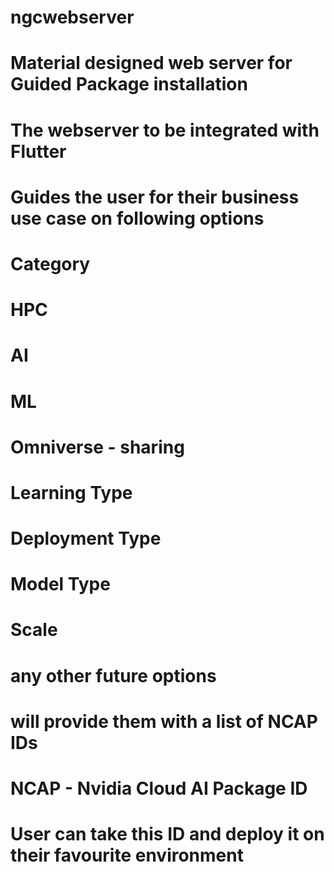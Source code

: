 # ngcwebserver

# Material designed web server for Guided Package installation

# The webserver to be integrated with Flutter

# Guides the user for their business use case on following options

# Category
#    HPC
#    AI
#    ML
#    Omniverse - sharing

# Learning Type

# Deployment Type

# Model Type

# Scale 

# any other future options

# will provide them with a list of NCAP IDs
# NCAP - Nvidia Cloud AI Package ID

# User can take this ID and deploy it on their favourite environment
